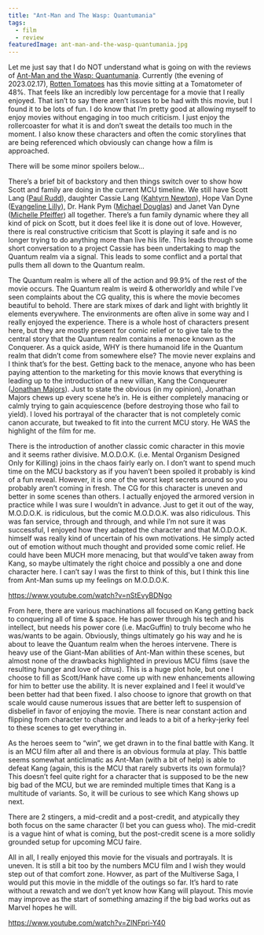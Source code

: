 ```yaml
---
title: "Ant-Man and The Wasp: Quantumania"
tags: 
  - film
  - review
featuredImage: ant-man-and-the-wasp-quantumania.jpg
---
```

Let me just say that I do NOT understand what is going on with the reviews of [Ant-Man and the Wasp: Quantumania](https://www.imdb.com/title/tt10954600/). Currently (the evening of 2023.02.17), [Rotten Tomatoes](https://www.rottentomatoes.com/m/ant_man_and_the_wasp_quantumania) has this movie sitting at a Tomatometer of 48%. That feels like an incredibly low percentage for a movie that I really enjoyed. That isn’t to say there aren’t issues to be had with this movie, but I found it to be lots of fun. I do know that I’m pretty good at allowing myself to enjoy movies without engaging in too much criticism. I just enjoy the rollercoaster for what it is and don’t sweat the details too much in the moment. I also know these characters and often the comic storylines that are being referenced which obviously can change how a film is approached.

There will be some minor spoilers below…

There’s a brief bit of backstory and then things switch over to show how Scott and family are doing in the current MCU timeline. We still have Scott Lang ([Paul Rudd](https://www.imdb.com/name/nm0748620/)), daughter Cassie Lang ([Kahtyrn Newton](https://www.imdb.com/name/nm1105980/)), Hope Van Dyne ([Evangeline Lilly](https://www.imdb.com/name/nm1431940/)), Dr. Hank Pym ([Michael Douglas](https://www.imdb.com/name/nm0000140/)) and Janet Van Dyne ([Michelle Pfeiffer](https://www.imdb.com/name/nm0000201/)) all together. There’s a fun family dynamic where they all kind of pick on Scott, but it does feel like it is done out of love. However, there is real constructive criticism that Scott is playing it safe and is no longer trying to do anything more than live his life. This leads through some short conversation to a project Cassie has been undertaking to map the Quantum realm via a signal. This leads to some conflict and a portal that pulls them all down to the Quantum realm.

The Quantum realm is where all of the action and 99.9% of the rest of the movie occurs. The Quantum realm is weird & otherworldly and while I’ve seen complaints about the CG quality, this is where the movie becomes beautiful to behold. There are stark mixes of dark and light with brightly lit elements everywhere. The environments are often alive in some way and I really enjoyed the experience. There is a whole host of characters present here, but they are mostly present for comic relief or to give tale to the central story that the Quantum realm contains a menace known as the Conquerer. As a quick aside, WHY is there humanoid life in the Quantum realm that didn’t come from somewhere else? The movie never explains and I think that’s for the best. Getting back to the menace, anyone who has been paying attention to the marketing for this movie knows that everything is leading up to the introduction of a new villian, Kang the Conqueurer ([Jonathan Majors](https://www.imdb.com/name/nm3718007/)). Just to state the obvious (in my opinion), Jonathan Majors chews up every scene he’s in. He is either completely manacing or calmly trying to gain acquiescence (before destroying those who fail to yield). I loved his portrayal of the character that is not completely comic canon accurate, but tweaked to fit into the current MCU story. He WAS the highlight of the film for me.

There is the introduction of another classic comic character in this movie and it seems rather divisive. M.O.D.O.K. (i.e. Mental Organism Designed Only for Killing) joins in the chaos fairly early on. I don’t want to spend much time on the MCU backstory as if you haven’t been spoiled it probably is kind of a fun reveal. However, it is one of the worst kept secrets around so you probably aren’t coming in fresh. The CG for this character is uneven and better in some scenes than others. I actually enjoyed the armored version in practice while I was sure I wouldn’t in advance. Just to get it out of the way, M.O.D.O.K. is ridiculous, but the comic M.O.D.O.K. was also ridiculous. This was fan service, through and through, and while I’m not sure it was successful, I enjoyed how they adapted the character and that M.O.D.O.K. himself was really kind of uncertain of his own motivations. He simply acted out of emotion without much thought and provided some comic relief. He could have been MUCH more menacing, but that would’ve taken away from Kang, so maybe ultimately the right choice and possibly a one and done character here. I can’t say I was the first to think of this, but I think this line from Ant-Man sums up my feelings on M.O.D.O.K.

https://www.youtube.com/watch?v=nStEvyBDNgo

From here, there are various machinations all focused on Kang getting back to conquering all of time & space. He has power through his tech and his intellect, but needs his power core (i.e. MacGuffin) to truly become who he was/wants to be again. Obviously, things ultimately go his way and he is about to leave the Quantum realm when the heroes intervene. There is heavy use of the Giant-Man abilities of Ant-Man within these scenes, but almost none of the drawbacks highlighted in previous MCU films (save the resulting hunger and love of citrus). This is a huge plot hole, but one I choose to fill as Scott/Hank have come up with new enhancements allowing for him to better use the ability. It is never explained and I feel it would’ve been better had that been fixed. I also choose to ignore that growth on that scale would cause numerous issues that are better left to suspension of disbelief in favor of enjoying the movie. There is near constant action and flipping from character to character and leads to a bit of a herky-jerky feel to these scenes to get everything in.

As the heroes seem to “win”, we get drawn in to the final battle with Kang. It is an MCU film after all and there is an obvious formula at play. This battle seems somewhat anticlimatic as Ant-Man (with a bit of help) is able to defeat Kang (again, this is the MCU that rarely subverts its own formula)? This doesn’t feel quite right for a character that is supposed to be the new big bad of the MCU, but we are reminded multiple times that Kang is a multitude of variants. So, it will be curious to see which Kang shows up next.

There are 2 stingers, a mid-credit and a post-credit, and atypically they both focus on the same character (I bet you can guess who). The mid-credit is a vague hint of what is coming, but the post-credit scene is a more solidly grounded setup for upcoming MCU faire.

All in all, I really enjoyed this movie for the visuals and portrayals. It is uneven. It is still a bit too by the numbers MCU film and I wish they would step out of that comfort zone. Howver, as part of the Multiverse Saga, I would put this movie in the middle of the outings so far. It’s hard to rate without a rewatch and we don’t yet know how Kang will playout. This movie may improve as the start of something amazing if the big bad works out as Marvel hopes he will.

https://www.youtube.com/watch?v=ZlNFpri-Y40